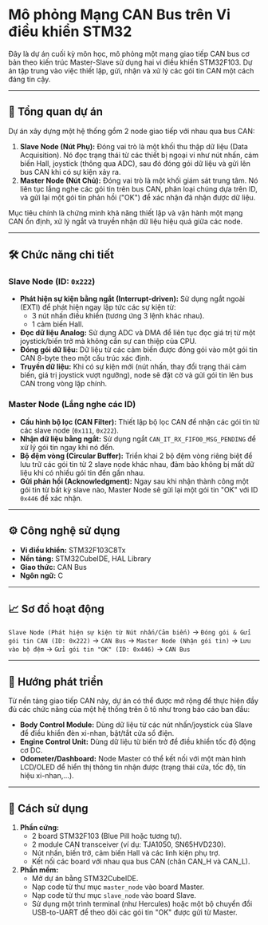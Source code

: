 # Mô phỏng Mạng CAN Bus trên Vi điều khiển STM32

Đây là dự án cuối kỳ môn học, mô phỏng một mạng giao tiếp CAN bus cơ bản theo kiến trúc Master-Slave sử dụng hai vi điều khiển STM32F103. Dự án tập trung vào việc thiết lập, gửi, nhận và xử lý các gói tin CAN một cách đáng tin cậy.

---

## 🎯 Tổng quan dự án

Dự án xây dựng một hệ thống gồm 2 node giao tiếp với nhau qua bus CAN:

1.  **Slave Node (Nút Phụ):** Đóng vai trò là một khối thu thập dữ liệu (Data Acquisition). Nó đọc trạng thái từ các thiết bị ngoại vi như nút nhấn, cảm biến Hall, joystick (thông qua ADC), sau đó đóng gói dữ liệu và gửi lên bus CAN khi có sự kiện xảy ra.
2.  **Master Node (Nút Chủ):** Đóng vai trò là một khối giám sát trung tâm. Nó liên tục lắng nghe các gói tin trên bus CAN, phân loại chúng dựa trên ID, và gửi lại một gói tin phản hồi ("OK") để xác nhận đã nhận được dữ liệu.

Mục tiêu chính là chứng minh khả năng thiết lập và vận hành một mạng CAN ổn định, xử lý ngắt và truyền nhận dữ liệu hiệu quả giữa các node.

---

## 🛠️ Chức năng chi tiết

### Slave Node (ID: `0x222`)
- **Phát hiện sự kiện bằng ngắt (Interrupt-driven):** Sử dụng ngắt ngoài (EXTI) để phát hiện ngay lập tức các sự kiện từ:
  - 3 nút nhấn điều khiển (tương ứng 3 lệnh khác nhau).
  - 1 cảm biến Hall.
- **Đọc dữ liệu Analog:** Sử dụng ADC và DMA để liên tục đọc giá trị từ một joystick/biến trở mà không cần sự can thiệp của CPU.
- **Đóng gói dữ liệu:** Dữ liệu từ các cảm biến được đóng gói vào một gói tin CAN 8-byte theo một cấu trúc xác định.
- **Truyền dữ liệu:** Khi có sự kiện mới (nút nhấn, thay đổi trạng thái cảm biến, giá trị joystick vượt ngưỡng), node sẽ đặt cờ và gửi gói tin lên bus CAN trong vòng lặp chính.

### Master Node (Lắng nghe các ID)
- **Cấu hình bộ lọc (CAN Filter):** Thiết lập bộ lọc CAN để nhận các gói tin từ các slave node (`0x111`, `0x222`).
- **Nhận dữ liệu bằng ngắt:** Sử dụng ngắt `CAN_IT_RX_FIFO0_MSG_PENDING` để xử lý gói tin ngay khi nó đến.
- **Bộ đệm vòng (Circular Buffer):** Triển khai 2 bộ đệm vòng riêng biệt để lưu trữ các gói tin từ 2 slave node khác nhau, đảm bảo không bị mất dữ liệu khi có nhiều gói tin đến gần nhau.
- **Gửi phản hồi (Acknowledgment):** Ngay sau khi nhận thành công một gói tin từ bất kỳ slave nào, Master Node sẽ gửi lại một gói tin "OK" với ID `0x446` để xác nhận.

---

## ⚙️ Công nghệ sử dụng
- **Vi điều khiển:** STM32F103C8Tx
- **Nền tảng:** STM32CubeIDE, HAL Library
- **Giao thức:** CAN Bus
- **Ngôn ngữ:** C

---

## 📈 Sơ đồ hoạt động

`Slave Node (Phát hiện sự kiện từ Nút nhấn/Cảm biến)` -> `Đóng gói & Gửi gói tin CAN (ID: 0x222)` -> `CAN Bus` -> `Master Node (Nhận gói tin)` -> `Lưu vào bộ đệm` -> `Gửi gói tin "OK" (ID: 0x446)` -> `CAN Bus`

---

## 🚀 Hướng phát triển
Từ nền tảng giao tiếp CAN này, dự án có thể được mở rộng để thực hiện đầy đủ các chức năng của một hệ thống trên ô tô như trong báo cáo ban đầu:
- **Body Control Module:** Dùng dữ liệu từ các nút nhấn/joystick của Slave để điều khiển đèn xi-nhan, bật/tắt cửa sổ điện.
- **Engine Control Unit:** Dùng dữ liệu từ biến trở để điều khiển tốc độ động cơ DC.
- **Odometer/Dashboard:** Node Master có thể kết nối với một màn hình LCD/OLED để hiển thị thông tin nhận được (trạng thái cửa, tốc độ, tín hiệu xi-nhan,...).

---

## 📝 Cách sử dụng
1.  **Phần cứng:**
    - 2 board STM32F103 (Blue Pill hoặc tương tự).
    - 2 module CAN transceiver (ví dụ: TJA1050, SN65HVD230).
    - Nút nhấn, biến trở, cảm biến Hall và các linh kiện phụ trợ.
    - Kết nối các board với nhau qua bus CAN (chân CAN_H và CAN_L).
2.  **Phần mềm:**
    - Mở dự án bằng STM32CubeIDE.
    - Nạp code từ thư mục `master_node` vào board Master.
    - Nạp code từ thư mục `slave_node` vào board Slave.
    - Sử dụng một trình terminal (như Hercules) hoặc một bộ chuyển đổi USB-to-UART để theo dõi các gói tin "OK" được gửi từ Master.

